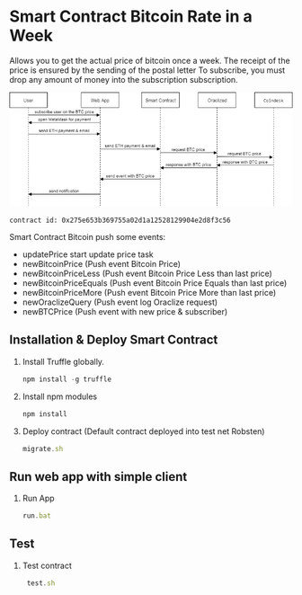 # Smart Contract Bitcoin Rate in a Week

Allows you to get the actual price of bitcoin once a week.
The receipt of the price is ensured by the sending of the postal letter 
To subscribe, you must drop any amount of money into the subscription subscription.

![](doc/Smart-contract.png)

    contract id: 0x275e653b369755a02d1a12528129904e2d8f3c56


Smart Contract Bitcoin push some events:
* updatePrice start update price task
* newBitcoinPrice (Push event Bitcoin Price)
* newBitcoinPriceLess (Push event Bitcoin Price Less than last price)
* newBitcoinPriceEquals (Push event Bitcoin Price Equals than last price)
* newBitcoinPriceMore (Push event Bitcoin Price More than last price)
* newOraclizeQuery (Push event log Oraclize request)
* newBTCPrice (Push event with new price & subscriber)

## Installation & Deploy Smart Contract 

1. Install Truffle globally.
    ```javascript
    npm install -g truffle
 
2. Install npm modules
     ```javascript
     npm install

2. Deploy contract (Default contract deployed into test net Robsten)
    ```javascript
    migrate.sh
 

## Run web app with simple client

1. Run App
     ```javascript
     run.bat

## Test

1. Test contract 
      ```javascript
       test.sh


